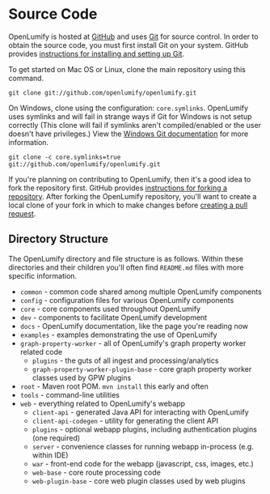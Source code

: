 # Source Code

OpenLumify is hosted at [GitHub](http://www.github.com) and uses [Git](http://git-scm.com/) for source control. In order to
obtain the source code, you must first install Git on your system. GitHub provides
[instructions for installing and setting up Git](https://help.github.com/articles/set-up-git).

To get started on Mac OS or Linux, clone the main repository using this command.

    git clone git://github.com/openlumify/openlumify.git

On Windows, clone using the configuration: `core.symlinks`. OpenLumify uses symlinks and will fail in strange ways if Git for Windows is not setup correctly (This clone will fail if symlinks aren't compiled/enabled or the user doesn't have privileges.) View the [Windows Git documentation](https://github.com/git-for-windows/git/wiki/Symbolic-Links) for more information.

    git clone -c core.symlinks=true git://github.com/openlumify/openlumify.git

If you're planning on contributing to OpenLumify, then it's a good idea to fork the repository first. GitHub provides [instructions for forking a repository](https://help.github.com/articles/fork-a-repo). After forking the OpenLumify repository, you'll want to create a local clone of your fork in which to make changes before [creating a pull request](https://help.github.com/articles/creating-a-pull-request/).

## Directory Structure

The OpenLumify directory and file structure is as follows. Within these directories and their children you'll often find `README.md` files with more specific information.

* `common` - common code shared among multiple OpenLumify components
* `config` - configuration files for various OpenLumify components
* `core` - core components used throughout OpenLumify
* `dev` - components to facilitate OpenLumify development
* `docs` - OpenLumify documentation, like the page you're reading now
* `examples` - examples demonstrating the use of OpenLumify
* `graph-property-worker` - all of OpenLumify's graph property worker related code
  * `plugins` - the guts of all ingest and processing/analytics
  * `graph-property-worker-plugin-base` - core graph property worker classes used by GPW plugins
* `root` - Maven root POM. `mvn install` this early and often
* `tools` - command-line utilities
* `web` - everything related to OpenLumify's webapp
  * `client-api` - generated Java API for interacting with OpenLumify
  * `client-api-codegen` - utility for generating the client API
  * `plugins` - optional webapp plugins, including authentication plugins (one required)
  * `server` - convenience classes for running webapp in-process (e.g. within IDE)
  * `war` - front-end code for the webapp (javascript, css, images, etc.)
  * `web-base` - core route processing code
  * `web-plugin-base` - core web plugin classes used by web plugins
